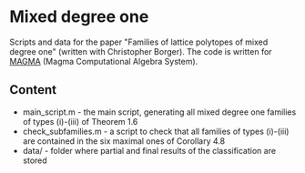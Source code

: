 # Mixed degree one

Scripts and data for the paper "Families of lattice polytopes of mixed degree one" (written with Christopher Borger).
The code is written for [MAGMA](http://magma.maths.usyd.edu.au/magma/) (Magma Computational Algebra System).

## Content

* main_script.m - the main script, generating all mixed degree one families of types (i)-(iii) of Theorem 1.6
* check_subfamilies.m - a script to check that all families of types (i)-(iii) are contained in the six maximal ones of Corollary 4.8
* data/ - folder where partial and final results of the classification are stored
